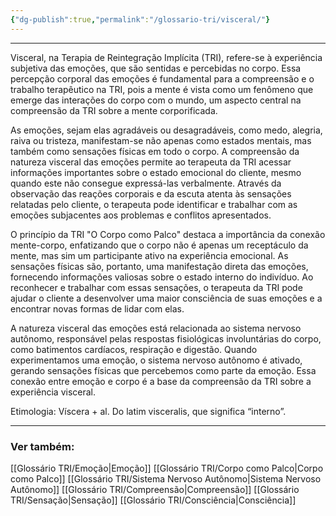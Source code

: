 ```yaml
---
{"dg-publish":true,"permalink":"/glossario-tri/visceral/"}
---
```


---
Visceral, na Terapia de Reintegração Implícita (TRI), refere-se à experiência subjetiva das emoções, que são sentidas e percebidas no corpo. Essa percepção corporal das emoções é fundamental para a compreensão e o trabalho terapêutico na TRI, pois a mente é vista como um fenômeno que emerge das interações do corpo com o mundo, um aspecto central na compreensão da TRI sobre a mente corporificada.

As emoções, sejam elas agradáveis ou desagradáveis, como medo, alegria, raiva ou tristeza, manifestam-se não apenas como estados mentais, mas também como sensações físicas em todo o corpo. A compreensão da natureza visceral das emoções permite ao terapeuta da TRI acessar informações importantes sobre o estado emocional do cliente, mesmo quando este não consegue expressá-las verbalmente. Através da observação das reações corporais e da escuta atenta às sensações relatadas pelo cliente, o terapeuta pode identificar e trabalhar com as emoções subjacentes aos problemas e conflitos apresentados.

O princípio da TRI "O Corpo como Palco" destaca a importância da conexão mente-corpo, enfatizando que o corpo não é apenas um receptáculo da mente, mas sim um participante ativo na experiência emocional. As sensações físicas são, portanto, uma manifestação direta das emoções, fornecendo informações valiosas sobre o estado interno do indivíduo. Ao reconhecer e trabalhar com essas sensações, o terapeuta da TRI pode ajudar o cliente a desenvolver uma maior consciência de suas emoções e a encontrar novas formas de lidar com elas.

A natureza visceral das emoções está relacionada ao sistema nervoso autônomo, responsável pelas respostas fisiológicas involuntárias do corpo, como batimentos cardíacos, respiração e digestão. Quando experimentamos uma emoção, o sistema nervoso autônomo é ativado, gerando sensações físicas que percebemos como parte da emoção. Essa conexão entre emoção e corpo é a base da compreensão da TRI sobre a experiência visceral.
 
Etimologia: Víscera + al. Do latim visceralis, que significa “interno”.



----

### Ver também:

[[Glossário TRI/Emoção\|Emoção]]
[[Glossário TRI/Corpo como Palco\|Corpo como Palco]]
[[Glossário TRI/Sistema Nervoso Autônomo\|Sistema Nervoso Autônomo]]
[[Glossário TRI/Compreensão\|Compreensão]]
[[Glossário TRI/Sensação\|Sensação]]
[[Glossário TRI/Consciência\|Consciência]]



